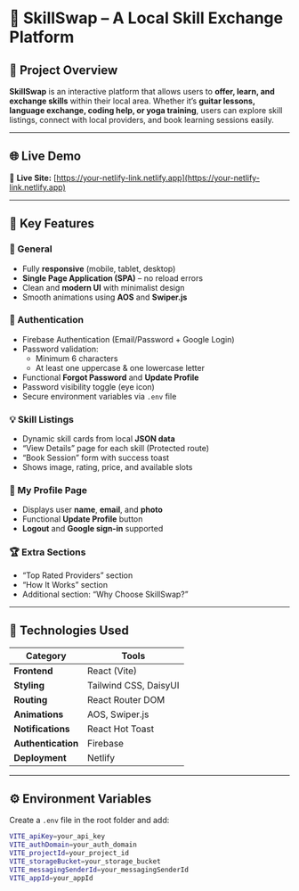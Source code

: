 # 🎯 SkillSwap – A Local Skill Exchange Platform

## 📘 Project Overview
**SkillSwap** is an interactive platform that allows users to **offer, learn, and exchange skills** within their local area. Whether it’s **guitar lessons, language exchange, coding help, or yoga training**, users can explore skill listings, connect with local providers, and book learning sessions easily.

---

## 🌐 Live Demo
🔗 **Live Site:** [https://your-netlify-link.netlify.app](https://your-netlify-link.netlify.app)

---

## 🚀 Key Features

### 🧭 General
- Fully **responsive** (mobile, tablet, desktop)
- **Single Page Application (SPA)** – no reload errors
- Clean and **modern UI** with minimalist design
- Smooth animations using **AOS** and **Swiper.js**

### 🔐 Authentication
- Firebase Authentication (Email/Password + Google Login)
- Password validation:
  - Minimum 6 characters  
  - At least one uppercase & one lowercase letter
- Functional **Forgot Password** and **Update Profile**
- Password visibility toggle (eye icon)
- Secure environment variables via `.env` file

### 💡 Skill Listings
- Dynamic skill cards from local **JSON data**
- “View Details” page for each skill (Protected route)
- “Book Session” form with success toast
- Shows image, rating, price, and available slots

### 👤 My Profile Page
- Displays user **name**, **email**, and **photo**
- Functional **Update Profile** button
- **Logout** and **Google sign-in** supported

### 🏆 Extra Sections
- “Top Rated Providers” section
- “How It Works” section
- Additional section: “Why Choose SkillSwap?”

---

## 🧰 Technologies Used

| Category | Tools |
|-----------|--------|
| **Frontend** | React (Vite) |
| **Styling** | Tailwind CSS, DaisyUI |
| **Routing** | React Router DOM |
| **Animations** | AOS, Swiper.js |
| **Notifications** | React Hot Toast |
| **Authentication** | Firebase |
| **Deployment** | Netlify |

---

## ⚙️ Environment Variables
Create a `.env` file in the root folder and add:

```bash
VITE_apiKey=your_api_key
VITE_authDomain=your_auth_domain
VITE_projectId=your_project_id
VITE_storageBucket=your_storage_bucket
VITE_messagingSenderId=your_messagingSenderId
VITE_appId=your_appId

